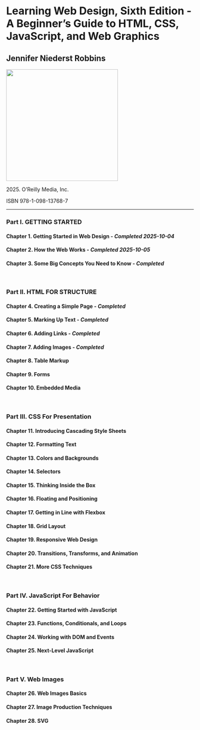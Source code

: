<h1>Learning Web Design, Sixth Edition - A Beginner’s Guide to HTML, CSS, JavaScript, and Web Graphics</h1>
<h2>Jennifer Niederst Robbins</h2>
<img src="https://images-na.ssl-images-amazon.com/images/S/compressed.photo.goodreads.com/books/1737856519i/216848149.jpg" height="300px" alt="">
<p>2025. O’Reilly Media, Inc.</p>
<p>ISBN 978-1-098-13768-7</p>
<hr>
<h3>Part I. GETTING STARTED</h3>
<h4>Chapter 1. Getting Started in Web Design - <em>Completed 2025-10-04</em></h4>
<h4>Chapter 2. How the Web Works - <em>Completed 2025-10-05</em></h4>
<h4>Chapter 3. Some Big Concepts You Need to Know - <em>Completed</em></h4>
<br>
<h3>Part II. HTML FOR STRUCTURE</h3>
<h4>Chapter 4. Creating a Simple Page - <em>Completed</em></h4>
<h4>Chapter 5. Marking Up Text - <em>Completed</em></h4>
<h4>Chapter 6. Adding Links - <em>Completed</em></h4>
<h4>Chapter 7. Adding Images - <em>Completed</em></h4>
<h4>Chapter 8. Table Markup</h4>
<h4>Chapter 9. Forms</h4>
<h4>Chapter 10. Embedded Media</h4>
<br>
<h3>Part III. CSS For Presentation</h3>
<h4>Chapter 11. Introducing Cascading Style Sheets</h4>
<h4>Chapter 12. Formatting Text</h4>
<h4>Chapter 13. Colors and Backgrounds</h4>
<h4>Chapter 14. Selectors</h4>
<h4>Chapter 15. Thinking Inside the Box</h4>
<h4>Chapter 16. Floating and Positioning</h4>
<h4>Chapter 17. Getting in Line with Flexbox</h4>
<h4>Chapter 18. Grid Layout</h4>
<h4>Chapter 19. Responsive Web Design</h4>
<h4>Chapter 20. Transitions, Transforms, and Animation</h4>
<h4>Chapter 21. More CSS Techniques</h4>
<br>
<h3>Part IV. JavaScript For Behavior</h3>
<h4>Chapter 22. Getting Started with JavaScript</h4>
<h4>Chapter 23. Functions, Conditionals, and Loops</h4>
<h4>Chapter 24. Working with DOM and Events</h4>
<h4>Chapter 25. Next-Level JavaScript</h4>
<br>
<h3>Part V. Web Images</h3>
<h4>Chapter 26. Web Images Basics</h4>
<h4>Chapter 27. Image Production Techniques</h4>
<h4>Chapter 28. SVG</h4>
